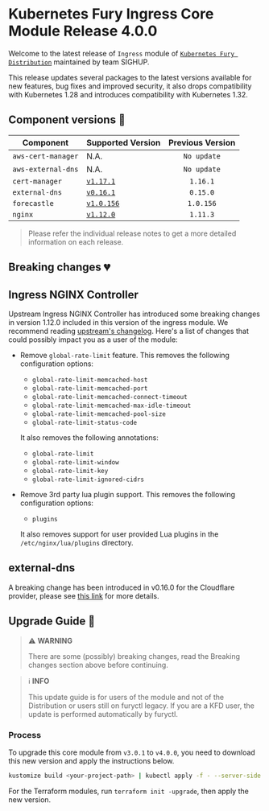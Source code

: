# Kubernetes Fury Ingress Core Module Release 4.0.0

Welcome to the latest release of `Ingress` module of [`Kubernetes Fury Distribution`](https://github.com/sighupio/fury-distribution) maintained by team SIGHUP.

This release updates several packages to the latest versions available for new features, bug fixes and improved security, it also drops compatibility with Kubernetes 1.28 and introduces compatibility with Kubernetes 1.32.

## Component versions 🚢

| Component          | Supported Version                                                                        | Previous Version |
| ------------------ | ---------------------------------------------------------------------------------------- | :--------------: |
| `aws-cert-manager` | N.A.                                                                                     |   `No update`    |
| `aws-external-dns` | N.A.                                                                                     |   `No update`    |
| `cert-manager`     | [`v1.17.1`](https://cert-manager.io/docs/releases/release-notes/release-notes-1.17/)     |     `1.16.1`     |
| `external-dns`     | [`v0.16.1`](https://github.com/kubernetes-sigs/external-dns/releases/tag/v0.16.1)        |     `0.15.0`     |
| `forecastle`       | [`v1.0.156`](https://github.com/stakater/Forecastle/releases/tag/v1.0.156)               |    `1.0.156`     |
| `nginx`            | [`v1.12.0`](https://github.com/kubernetes/ingress-nginx/releases/tag/controller-v1.12.0) |     `1.11.3`     |

> Please refer the individual release notes to get a more detailed information on each release.

## Breaking changes 💔

## Ingress NGINX Controller

Upstream Ingress NGINX Controller has introduced some breaking changes in version 1.12.0 included in this version of the ingress module. We recommend reading [upstream's changelog](https://github.com/kubernetes/ingress-nginx/blob/main/changelog/controller-1.12.0.md). Here's a list of changes that could possibly impact you as a user of the module:

- Remove `global-rate-limit` feature. This removes the following configuration options:

  - `global-rate-limit-memcached-host`
  - `global-rate-limit-memcached-port`
  - `global-rate-limit-memcached-connect-timeout`
  - `global-rate-limit-memcached-max-idle-timeout`
  - `global-rate-limit-memcached-pool-size`
  - `global-rate-limit-status-code`

  It also removes the following annotations:

  - `global-rate-limit`
  - `global-rate-limit-window`
  - `global-rate-limit-key`
  - `global-rate-limit-ignored-cidrs`

- Remove 3rd party lua plugin support. This removes the following configuration options:

  - `plugins`

  It also removes support for user provided Lua plugins in the `/etc/nginx/lua/plugins` directory.

## external-dns

A breaking change has been introduced in v0.16.0 for the Cloudflare provider, please see [this link](https://github.com/kubernetes-sigs/external-dns/issues/5166) for more details.

## Upgrade Guide 🦮

> ⚠️ **WARNING**
>
> There are some (possibly) breaking changes, read the Breaking changes section above before continuing.
<!-- spacer -->

> ℹ️ **INFO**
>
> This update guide is for users of the module and not of the Distribution or users still on furyctl legacy.
> If you are a KFD user, the update is performed automatically by furyctl.

### Process

To upgrade this core module from `v3.0.1` to `v4.0.0`, you need to download this new version and apply the instructions below.

```bash
kustomize build <your-project-path> | kubectl apply -f - --server-side
```

For the Terraform modules, run `terraform init -upgrade`, then apply the new version.
